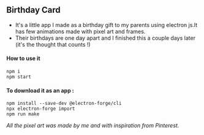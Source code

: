 ## Birthday Card

- It's a little app I made as a birthday gift to my parents using electron js.It has few animations made with pixel art and frames.
- Their birthdays are one day apart and I finished this a couple days later (it's the thought that counts !)



#### How to use it 
```
npm i
npm start
````

#### To download it as an app :
```
npm install --save-dev @electron-forge/cli
npx electron-forge import
npm run make
```

*All the pixel art was made by me and with inspiration from Pinterest.*
